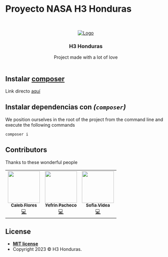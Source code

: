 # Proyecto NASA H3 Honduras

<!-- PROJECT LOGO -->
<br />
<p align="center">
  <a href="https://github.com/CEYSS-2020/One_Network">
    <img src="https://v1.ceysshn.com/storage/app/appLogo/app-dark-logo.png" alt="Logo">
  </a>

  <h3 align="center">H3 Honduras</h3>

  <p align="center">
    Project made with a lot of love
    <br />
    <br />
  </p>
</p>

## Instalar [composer](https://getcomposer.org/)

Link directo [aquí](https://getcomposer.org/Composer-Setup.exe)
<br />

## Instalar dependencias con _(`composer`)_

We position ourselves in the root of the project from the command line and execute the following commands

```
composer i
```

## Contributors

Thanks to these wonderful people

<!-- prettier-ignore-start -->
<!-- markdownlint-disable -->
<table>
  <tr>
    <td align="center"><a href="https://github.com/celpoeta"><img src="https://avatars.githubusercontent.com/u/60439202?s=400&u=97a240233548357ca654bac5dc117a7d6449f9bd&v=4" width="100px;" alt=""/><br /><sub><b>Caleb Flores</b></sub></a><br /><a href="https://github.com/celpoeta" title="Code">💻</a></td>
        <td align="center"><a href="https://github.com/yefrinp"><img src="https://avatars.githubusercontent.com/u/37988731?v=4" width="100px;" alt=""/><br /><sub><b>Yefrin Pacheco</b></sub></a><br /><a href="https://github.com/yefrinp" title="Code">💻</a></td>
        <td align="center"><a href="https://github.com/ghnetic/"><img src="https://avatars.githubusercontent.com/u/54423979?s=48&v=4" width="100px;" alt=""/><br /><sub><b>Sofia Videa</b></sub></a><br /><a href="https://github.com/ghnetic/" title="Code">💻</a></td>
</table>

## License

- **[MIT license](http://opensource.org/licenses/mit-license.php)**
- Copyright 2023 © H3 Honduras</a>.
